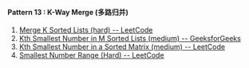 #### Pattern 13 : K-Way Merge (多路归并)
1. [Merge K Sorted Lists (hard) -- LeetCode](https://leetcode.com/problems/merge-k-sorted-lists/)
2. [Kth Smallest Number in M Sorted Lists (medium) -- GeeksforGeeks](https://www.geeksforgeeks.org/find-m-th-smallest-value-in-k-sorted-arrays/)
3. [Kth Smallest Number in a Sorted Matrix (medium) -- LeetCode](https://leetcode.com/problems/kth-smallest-element-in-a-sorted-matrix/)
4. [Smallest Number Range (Hard) -- LeetCode](https://leetcode.com/problems/smallest-range-covering-elements-from-k-lists/)
